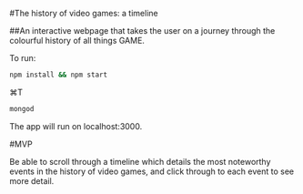 #The history of video games: a timeline

##An interactive webpage that takes the user on a journey through the colourful history of all things GAME.

To run:

```bash
npm install && npm start 
```
⌘T

```bash
mongod 
```

The app will run on localhost:3000.

#MVP

Be able to scroll through a timeline which details the most noteworthy events in the history of video games, and click through to each event to see more detail.

